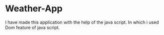 # Weather-App
I have made this application with the help of the java script. In which i used Dom feature of java script.
